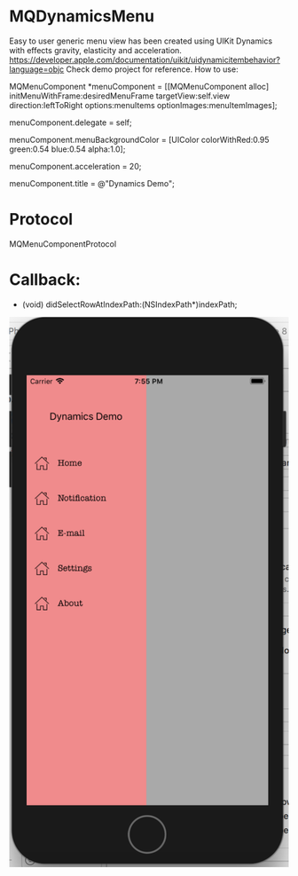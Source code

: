 # MQDynamicsMenu

Easy to user generic menu view has been created using UIKit Dynamics with effects gravity, elasticity and acceleration.
https://developer.apple.com/documentation/uikit/uidynamicitembehavior?language=objc
Check demo project for reference.
How to use:

MQMenuComponent *menuComponent = [[MQMenuComponent alloc] initMenuWithFrame:desiredMenuFrame targetView:self.view direction:leftToRight options:menuItems optionImages:menuItemImages];

menuComponent.delegate = self;

menuComponent.menuBackgroundColor = [UIColor colorWithRed:0.95 green:0.54 blue:0.54 alpha:1.0];

menuComponent.acceleration = 20;

menuComponent.title = @"Dynamics Demo";


# Protocol
MQMenuComponentProtocol


# Callback:
- (void) didSelectRowAtIndexPath:(NSIndexPath*)indexPath;



![Screen Shot](SS1.png?raw=true "")
